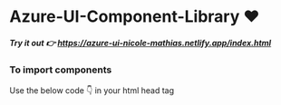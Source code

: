 # Azure-UI-Component-Library ❤️

##### Try it out 👉 https://azure-ui-nicole-mathias.netlify.app/index.html


<h3> To import components </h3>
<p>Use the below code 👇 in your html head tag</p>


<p>
   <h4><link rel="stylesheet" href="https://azure-ui-nicole-mathias.netlify.app/components.css" /></h4>
</p>
